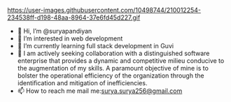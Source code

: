 
 
 https://user-images.githubusercontent.com/10498744/210012254-234538ff-d198-48aa-8964-37e6fd45d227.gif

   




- 👋 Hi, I’m @suryapandiyan
- 👀 I’m interested in web development
- 🌱 I’m currently learning full stack development in Guvi
- 💞️  I am actively seeking collaboration with a distinguished software enterprise that provides a dynamic and competitive milieu conducive to the augmentation of my skills. A paramount objective of mine is to bolster the operational efficiency of the organization through the identification and mitigation of inefficiencies.
- 📫 How to reach me  mail me:surya.surya256@gmail.com

 
 
